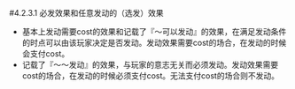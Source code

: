 #4.2.3.1        必发效果和任意发动的（选发）效果
* 基本上发动需要cost的效果和记载了『～可以发动』的效果，在满足发动条件的时点可以由该玩家决定是否发动。发动效果需要cost的场合，在发动的时候会支付cost。
* 记载了『～～发动』的效果，与玩家的意志无关而必须发动。发动效果需要cost的场合，在发动的时候必须支付cost。无法支付cost的场合则不发动。
